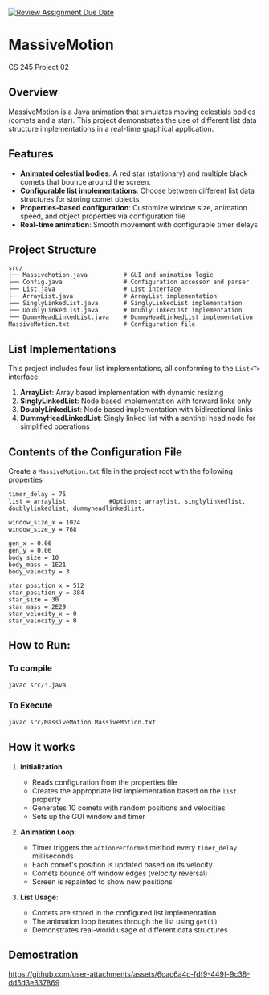 [![Review Assignment Due Date](https://classroom.github.com/assets/deadline-readme-button-22041afd0340ce965d47ae6ef1cefeee28c7c493a6346c4f15d667ab976d596c.svg)](https://classroom.github.com/a/J_c8sizy)
# MassiveMotion
CS 245 Project 02

## Overview
MassiveMotion is a Java animation that simulates moving celestials bodies (comets and a star). This project demonstrates the use of different list data structure implementations in a real-time graphical application.

## Features
- **Animated celestial bodies**: A red star (stationary) and multiple black comets that bounce around the screen.
- **Configurable list implementations**: Choose between different list data structures for storing comet objects
- **Properties-based configuration**: Customize window size, animation speed, and object properties via configuration file
- **Real-time animation**: Smooth movement with configurable timer delays

## Project Structure
```
src/
├── MassiveMotion.java          # GUI and animation logic
├── Config.java                 # Configuration accessor and parser
├── List.java                   # List interface
├── ArrayList.java              # ArrayList implementation
├── SinglyLinkedList.java       # SinglyLinkedList implementation
├── DoublyLinkedList.java       # DoublyLinkedList implementation
└── DummyHeadLinkedList.java    # DummyHeadLinkedList implementation
MassiveMotion.txt               # Configuration file
```

## List Implementations
This project includes four list implementations, all conforming to the `List<T>` interface:
1. **ArrayList**: Array based implementation with dynamic resizing
2. **SinglyLinkedList**: Node based implementation with forward links only
3. **DoublyLinkedList**: Node based implementation with bidirectional links
4. **DummyHeadLinkedList**: Singly linked list with a sentinel head node for simplified operations

## Contents of the Configuration File
Create a `MassiveMotion.txt` file in the project root with the following properties

```properties
timer_delay = 75
list = arraylist            #Options: arraylist, singlylinkedlist, doublylinkedlist, dummyheadlinkedlist.

window_size_x = 1024
window_size_y = 768

gen_x = 0.06
gen_y = 0.06
body_size = 10
body_mass = 1E21
body_velocity = 3

star_position_x = 512
star_position_y = 384
star_size = 30
star_mass = 2E29
star_velocity_x = 0
star_velocity_y = 0
```

## How to Run:

### To compile
```bash
javac src/*.java
```
### To Execute
```bash
javac src/MassiveMotion MassiveMotion.txt
```

## How it works
1. **Initialization**
   - Reads configuration from the properties file
   - Creates the appropriate list implementation based on the `list` property
   - Generates 10 comets with random positions and velocities
   - Sets up the GUI window and timer

2. **Animation Loop**:
   - Timer triggers the `actionPerformed` method every `timer_delay` milliseconds
   - Each comet's position is updated based on its velocity
   - Comets bounce off window edges (velocity reversal)
   - Screen is repainted to show new positions

3. **List Usage**:
   - Comets are stored in the configured list implementation
   - The animation loop iterates through the list using `get(i)`
   - Demonstrates real-world usage of different data structures
  
## Demostration



https://github.com/user-attachments/assets/6cac6a4c-fdf9-449f-9c38-dd5d3e337869

